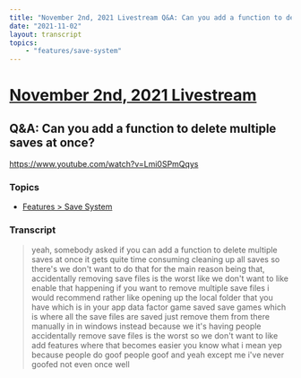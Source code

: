 ```yaml
---
title: "November 2nd, 2021 Livestream Q&A: Can you add a function to delete multiple saves at once?"
date: "2021-11-02"
layout: transcript
topics:
    - "features/save-system"
---
```

# [November 2nd, 2021 Livestream](../2021-11-02.md)
## Q&A: Can you add a function to delete multiple saves at once?
https://www.youtube.com/watch?v=Lmi0SPmQqys

### Topics
* [Features > Save System](../topics/features/save-system.md)

### Transcript

> yeah, somebody asked if you can add a function to delete multiple saves at once it gets quite time consuming cleaning up all saves so there's we don't want to do that for the main reason being that, accidentally removing save files is the worst like we don't want to like enable that happening if you want to remove multiple save files i would recommend rather like opening up the local folder that you have which is in your app data factor game saved save games which is where all the save files are saved just remove them from there manually in in windows instead because we it's having people accidentally remove save files is the worst so we don't want to like add features where that becomes easier you know what i mean yep because people do goof people goof and yeah except me i've never goofed not even once well
